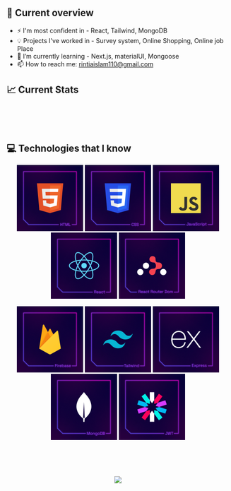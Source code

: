 
<br/> <br/>
## :book: Current overview
- ⚡ I'm most confident in - React, Tailwind, MongoDB
- :bulb: Projects I've worked in - Survey system, Online Shopping, Online job Place
- 🌱 I’m currently learning - Next.js, materialUI, Mongoose
- 📫 How to reach me: rintiaislam110@gmail.com
## :chart_with_upwards_trend: Current Stats

<br /> <br/> <br/>
## :computer: Technologies that I know

<p align="center">
<img height="150" src="https://raw.githubusercontent.com/rintia/rintia/main/images/HTML.png"/>
<img height="150" src="https://raw.githubusercontent.com/rintia/rintia/main/images/CSS.png"/>
<img height="150" src="https://raw.githubusercontent.com/rintia/rintia/main/images/JavaScript.png"/>
<img height="150" src="https://raw.githubusercontent.com/rintia/rintia/main/images/React.png"/>

<img height="150" src="https://raw.githubusercontent.com/rintia/rintia/main/images/ReactRouterDom.png"/>

</p>
<p align="center">
<img height="150" src="https://raw.githubusercontent.com/rintia/rintia/main/images/Firebase.png"/>
<img height="150" src="https://raw.githubusercontent.com/rintia/rintia/main/images/Tailwind.png"/>
<img height="150" src="https://raw.githubusercontent.com/rintia/rintia/main/images/Express.png"/>
<img height="150" src="https://raw.githubusercontent.com/rintia/rintia/main/images/MongoDB.png"/>
<img height="150" src="https://raw.githubusercontent.com/rintia/rintia/main/images/JWT.png"/>
</p>


 <br/><br/> <br/>

 <p align="center">
  <img width="60%" src="https://github-readme-streak-stats.herokuapp.com?user=rintia&theme=modern-lilac" />
</p>

 
 <br/>




